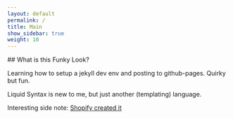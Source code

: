 ```yaml
---
layout: default
permalink: /
title: Main
show_sidebar: true
weight: 10
---
```

<div class="collapsible">
## What is this Funky Look?
</div>
<div class="content">
<p>
Learning how to setup a jekyll dev env and posting to github-pages.  
Quirky but fun.
</p>

<p>Liquid Syntax is new to me, but just another (templating) language. </p>

Interesting side note: <a href="https://shopify.github.io/liquid/" target="_blank">Shopify created it</a>
</div>



